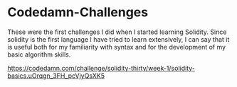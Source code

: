 # Codedamn-Challenges

These were the first challenges I did when I started learning Solidity. Since solidity is the first language I have tried to learn extensively, I can say that it is useful both for my familiarity with syntax and for the development of my basic algorithm skills.

https://codedamn.com/challenge/solidity-thirty/week-1/solidity-basics.uOrqgn_3FH_pcVjyQsXK5
